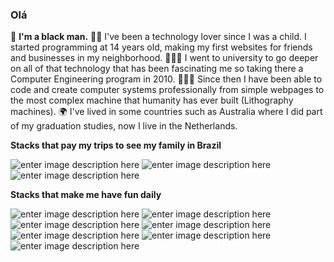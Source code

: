 ### Olá 

🖤 **I'm a black man.** 
👶🏾 I've been a technology lover since I was a child. I started programming at 14 years old, making my first websites for friends and businesses in my neighborhood. 
👨🏾‍🎓 I went to university to go deeper on all of that technology that has been fascinating me so taking there a Computer Engineering program in 2010.
👨🏾‍💻 Since then I have been able to code and create computer systems professionally from simple webpages to the most complex machine that humanity has ever built (Lithography machines). 
🌍 I've lived in some countries such as Australia where I did part of my graduation studies, now I live in the Netherlands.

**Stacks that pay my trips to see my family in Brazil**

![enter image description here](https://img.shields.io/badge/Python-3776AB?style=for-the-badge&logo=python&logoColor=white)  ![enter image description here](https://img.shields.io/badge/C-00599C?style=for-the-badge&logo=c&logoColor=white)  ![enter image description here](https://img.shields.io/badge/C++-00599C?style=for-the-badge&logo=c%2b%2b&logoColor=white)

**Stacks that make me have fun daily**

![enter image description here](https://img.shields.io/badge/JavaScript-323330?style=for-the-badge&logo=javascript&logoColor=F7DF1E) ![enter image description here](https://img.shields.io/badge/TypeScript-007ACC?style=for-the-badge&logo=typescript&logoColor=white) ![enter image description here](https://img.shields.io/badge/Node.js-43853D?style=for-the-badge&logo=node.js&logoColor=white)   ![enter image description here](https://img.shields.io/badge/Express.js-404D59?style=for-the-badge) ![enter image description here](https://img.shields.io/badge/Go-00ADD8?style=for-the-badge&logo=go&logoColor=white) ![enter image description here](https://img.shields.io/badge/React-20232A?style=for-the-badge&logo=react&logoColor=61DAFB) ![enter image description here](https://img.shields.io/badge/React_Native-20232A?style=for-the-badge&logo=react&logoColor=61DAFB)
